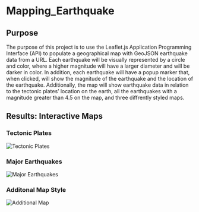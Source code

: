 # Mapping_Earthquake
 
## Purpose

The purpose of this project is to use the Leaflet.js Application Programming Interface (API) to populate a geographical map with GeoJSON earthquake data from a URL. Each earthquake will be visually represented by a circle and color, where a higher magnitude will have a larger diameter and will be darker in color. In addition, each earthquake will have a popup marker that, when clicked, will show the magnitude of the earthquake and the location of the earthquake. Additionally, the map will show earthquake data in relation to the tectonic plates’ location on the earth, all the earthquakes with a magnitude greater than 4.5 on the map, and three diffrently styled maps. 

## Results: Interactive Maps

### Tectonic Plates
![Tectonic Plates](https://user-images.githubusercontent.com/100816778/172079709-1695a557-404c-4206-9caf-4d30b5221c41.png)

### Major Earthquakes
![Major Earthquakes](https://user-images.githubusercontent.com/100816778/172079734-647435b0-a602-40d4-b7d1-9d012ffc494d.png)

### Additonal Map Style
![Additional Map](https://user-images.githubusercontent.com/100816778/172079743-65de7848-7ae4-4245-a69f-7bc55a7bb7eb.png)
